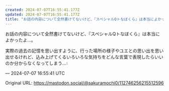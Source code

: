 ```yaml
---
created: 2024-07-07T16:55:41.177Z
updated: 2024-07-07T16:55:41.177Z
title: "お話の内容について全然書けてないけど、『スペシャルQトなぼくら』は本当によかった[...]"
---
```


<p>お話の内容について全然書けてないけど、『スペシャルQトなぼくら』は本当によかったよ…。</p><p>実際の過去の記憶を思い出すように、行った場所の様子やユエとの思い出を思い出せるけれど、込み上げてくるいろいろな気持ちをどんな言葉で表現したらいいのか分からなくなってしまう…💧</p>

&mdash; 2024-07-07 16:55:41 UTC

Original URL: https://mastodon.social/@sakuramochi0/112746256215512596
